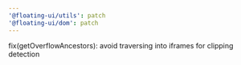 ```yaml
---
'@floating-ui/utils': patch
'@floating-ui/dom': patch
---
```


fix(getOverflowAncestors): avoid traversing into iframes for clipping detection
